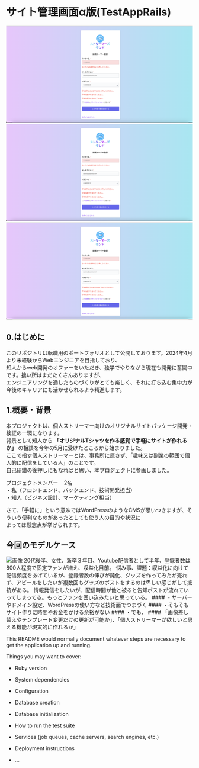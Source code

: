 # サイト管理画面α版(TestAppRails)
![イメージ](image01.png)
![イメージ](image01.png)
![イメージ](image01.png)

## 0.はじめに  
このリポジトリは転職用のポートフォリオとして公開しております。2024年4月より未経験からWebエンジニアを目指しており、  
知人からweb開発のオファーをいただき、独学でやりながら現在も開発に奮闘中です。拙い所はまだたくさんありますが、  
エンジニアリングを通したものづくりがとても楽しく、それに打ち込む集中力が今後のキャリアにも活かせられるよう精進します。    
## 1.概要・背景  
本プロジェクトは、個人ストリーマー向けのオリジナルサイトパッケージ開発・検証の一環になります。  
背景として知人から **「オリジナルTシャツを作る感覚で手軽にサイトが作れるか」** の相談を今年の5月に受けたところから始まりました。  
ここで指す個人ストリーマーとは、事務所に属さず、「趣味又は副業の範囲で個人的に配信をしている人」のことです。   
自己研鑽の後押しにもなればと思い、本プロジェクトに参画しました。

プロジェクトメンバー&nbsp;&nbsp;&nbsp;&nbsp;2名   
・私（フロントエンド、バックエンド、技術開発担当）  
・知人（ビジネス設計、マーケティング担当）  

さて、「手軽に」という意味ではWordPressのようなCMSが思いつきますが、そういう便利なものがあったとしても使う人の目的や状況に  
よっては懸念点が挙げられます。

## 今回のモデルケース
<img src="vender/22621521.png" alt="画像" width="500">
20代後半、女性、新卒３年目、Youtube配信者として半年、登録者数は800人程度で固定ファンが増え、収益化目前。  
悩み事、課題：収益化に向けて配信頻度をあげているが、登録者数の伸びが鈍化、グッズを作ってみたが売れず、アピールをしたいが複数回もグッズのポストをするのは卑しい感じがして抵抗がある。
情報発信をしたいが、配信時間が他と被ると告知ポストが流れていってしまってる。もっとファンを囲い込みたいと思っている。  
#### ・サーバーやドメイン設定、WordPressの使い方など技術面でつまづく  
#### ・そもそもサイト作りに時間やお金をかける余裕がない    
#### ・でも、
#### 「画像差し替えやテンプレート変更だけの更新が可能か」、「個人ストリーマーが欲しいと思える機能が現実的に作れるか」  



This README would normally document whatever steps are necessary to get the
application up and running.

Things you may want to cover:

* Ruby version

* System dependencies

* Configuration

* Database creation

* Database initialization

* How to run the test suite

* Services (job queues, cache servers, search engines, etc.)

* Deployment instructions

* ...
